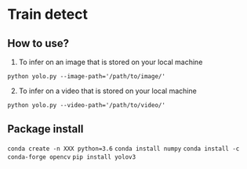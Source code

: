 # Train detect

## How to use?

1) To infer on an image that is stored on your local machine
```
python yolo.py --image-path='/path/to/image/'
```
2) To infer on a video that is stored on your local machine
```
python yolo.py --video-path='/path/to/video/'
```

## Package install

`conda create -n XXX python=3.6`
`conda install numpy`
`conda install -c conda-forge opencv`
`pip install yolov3`

